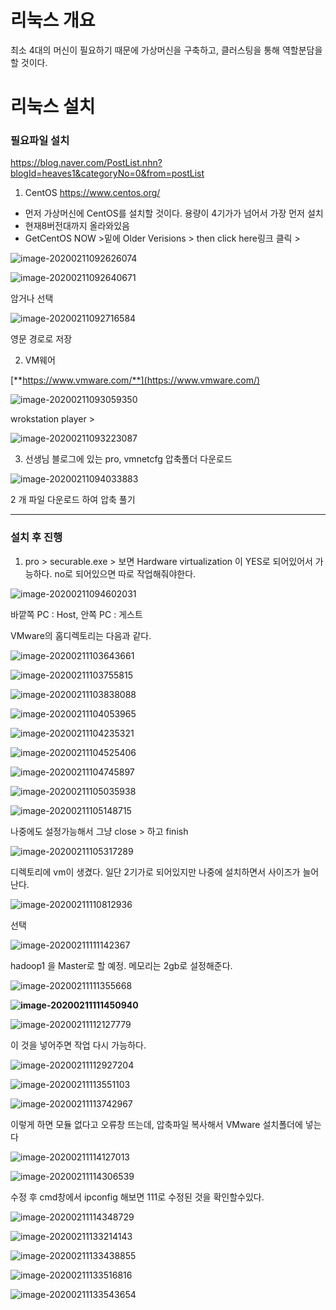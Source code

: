 # 리눅스 개요

최소 4대의 머신이 필요하기 때문에 가상머신을 구축하고, 클러스팅을 통해 역할분담을 할 것이다.





# 리눅스 설치

### 필요파일 설치

https://blog.naver.com/PostList.nhn?blogId=heaves1&categoryNo=0&from=postList

1. CentOS https://www.centos.org/

* 먼저 가상머신에 CentOS를 설치할 것이다. 용량이 4기가가 넘어서 가장 먼저 설치
* 현재8버전대까지 올라와있음
* GetCentOS NOW >밑에 Older Verisions > then click here링크 클릭 > 

![image-20200211092626074](images/image-20200211092626074.png)

![image-20200211092640671](images/image-20200211092640671.png)

암거나 선택

![image-20200211092716584](images/image-20200211092716584.png)

영문 경로로 저장



2. VM웨어

[**https://www.vmware.com/**](https://www.vmware.com/)

![image-20200211093059350](images/image-20200211093059350.png)

wrokstation player > 

![image-20200211093223087](images/image-20200211093223087.png)



3. 선생님 블로그에 있는 pro, vmnetcfg 압축폴더 다운로드

![image-20200211094033883](images/image-20200211094033883.png)



2 개 파일 다운로드 하여 압축 풀기

---

### 설치 후 진행

1. pro > securable.exe > 보면 Hardware virtualization 이 YES로 되어있어서 가능하다. no로 되어있으면 따로 작업해줘야한다.

![image-20200211094602031](images/image-20200211094602031.png)



바깥쪽 PC : Host, 안쪽 PC : 게스트









VMware의 홈디렉토리는 다음과 같다.

![image-20200211103643661](images/image-20200211103643661.png)



![image-20200211103755815](images/image-20200211103755815.png)

![image-20200211103838088](images/image-20200211103838088.png)

![image-20200211104053965](images/image-20200211104053965.png)

![image-20200211104235321](images/image-20200211104235321.png)

![image-20200211104525406](images/image-20200211104525406.png)

![image-20200211104745897](images/image-20200211104745897.png)

![image-20200211105035938](images/image-20200211105035938.png)

![image-20200211105148715](images/image-20200211105148715.png)

나중에도 설정가능해서 그냥 close > 하고 finish

![image-20200211105317289](images/image-20200211105317289.png)

디렉토리에 vm이 생겼다. 일단 2기가로 되어있지만 나중에 설치하면서 사이즈가 늘어난다. 



![image-20200211110812936](images/image-20200211110812936.png)

선택



![image-20200211111142367](images/image-20200211111142367.png)

hadoop1 을 Master로 할 예정. 메모리는 2gb로 설정해준다.



![image-20200211111355668](images/image-20200211111355668.png)



**![image-20200211111450940](images/image-20200211111450940.png)**

![image-20200211112127779](images/image-20200211112127779.png)

이 것을 넣어주면 작업 다시 가능하다.





![image-20200211112927204](images/image-20200211112927204.png)

![image-20200211113551103](images/image-20200211113551103.png)

![image-20200211113742967](images/image-20200211113742967.png)

이렇게 하면 모듈 없다고 오류창 뜨는데, 압축파일 복사해서 VMware 설치폴더에 넣는다

![image-20200211114127013](images/image-20200211114127013.png)



![image-20200211114306539](images/image-20200211114306539.png)

수정 후 cmd창에서 ipconfig 해보면 111로 수정된 것을 확인할수있다.



![image-20200211114348729](images/image-20200211114348729.png)





![image-20200211133214143](images/image-20200211133214143.png)



![image-20200211133438855](images/image-20200211133438855.png)

![image-20200211133516816](images/image-20200211133516816.png)

![image-20200211133543654](images/image-20200211133543654.png)
